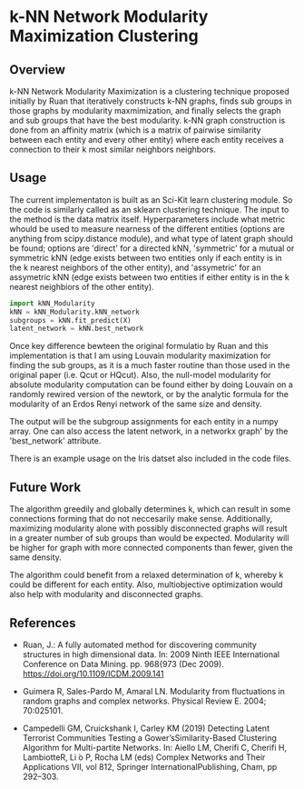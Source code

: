 # k-NN Network Modularity Maximization Clustering

## Overview
k-NN Network Modularity Maximization is a clustering technique proposed initially by Ruan that iteratively constructs k-NN graphs, finds sub groups in those graphs by modularity maxmimization, and finally selects the graph and sub groups that have the best modularity. k-NN graph construction is done from an affinity matrix (which is a matrix of pairwise similarity between each entity and every other entity) where each entity receives a connection to their k most similar neighbors neighbors.

## Usage
The current implementaton is built as an Sci-Kit learn clustering module. So the code is similarly called as an sklearn clustering technique. The input to the method is the data matrix itself. Hyperparameters include what metric whould be used to measure nearness of the different entities (options are anything from scipy.distance module), and what type of latent graph should be found; options are 'direct' for a directed kNN, 'symmetric' for a mutual or symmetric kNN (edge exists between two entities only if each entity is in the k nearest neighbors of the other entity), and 'assymetric' for an assymetric kNN (edge exists between two entities if either entity is in the k nearest neighbiors of the other entity).

```python
import kNN_Modularity
kNN = kNN_Modularity.kNN_network
subgroups = kNN.fit_predict(X)
latent_network = kNN.best_network
```

Once key difference bewteen the original formulatio by Ruan and this implementation is that I am using Louvain modularity maximization for finding the sub groups, as it is a much faster routine than those used in the original paper (i.e. Qcut or HQcut). Also, the null-model modularity for absolute modularity computation can be found either by doing Louvain on a randomly rewired version of the newtork, or by the analytic formula for the modularity of an Erdos Renyi network of the same size and density.

The output will be the subgroup assignments for each entity in a numpy array. One can also access the latent network, in a networkx graph' by the 'best_network' attribute.

There is an example usage on the Iris datset also included in the code files.

## Future Work
The algorithm greedily and globally determines k, which can result in some connections forming that do not neccesarily make sense. Additionally, maximizing modularity alone with possibly disconnected graphs will result in a greater number of sub groups than would be expected. Modularity will be higher for graph with more connected components than fewer, given the same density.

The algorithm could benefit from a relaxed determination of k, whereby k could be different for each entity. Also, multiobjective optimization would also help with modularity and disconnected graphs. 

## References
* Ruan, J.: A fully automated method for discovering community structures in high
dimensional data. In: 2009 Ninth IEEE International Conference on Data Mining.
pp. 968{973 (Dec 2009). https://doi.org/10.1109/ICDM.2009.141

* Guimera R, Sales-Pardo M, Amaral LN. Modularity from fluctuations in random graphs and
complex networks. Physical Review E. 2004; 70:025101.

* Campedelli GM, Cruickshank I, Carley KM (2019) Detecting Latent Terrorist Communities Testing a Gower’sSimilarity-Based Clustering Algorithm for Multi-partite Networks. In: Aiello LM, Cherifi C, Cherifi H, LambiotteR, Li ́o P, Rocha LM (eds) Complex Networks and Their Applications VII, vol 812, Springer InternationalPublishing, Cham, pp 292–303.

